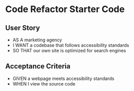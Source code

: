 # Code Refactor Starter Code


## User Story
* AS A marketing agency
* I WANT a codebase that follows accessibility standards
* SO THAT our own site is optimized for search engines

## Acceptance Criteria
* GIVEN a webpage meets accessibility standards
* WHEN I view the source code
<!-- * THEN I find semantic HTML elements
* WHEN I view the structure of the HTML elements -->
<!-- * THEN I find that the elements follow a logical structure independent of styling and positioning -->
<!-- * WHEN I view the image elements
* THEN I find accessible alt attributes -->
<!-- * WHEN I view the heading attributes
* THEN they fall in sequential order -->
<!-- * WHEN I view the title element
* THEN I find a concise, descriptive title -->